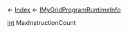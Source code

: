 ← [Index](Api-Index) ← [IMyGridProgramRuntimeInfo](Sandbox.ModAPI.Ingame.IMyGridProgramRuntimeInfo)

[int](System.Int32) MaxInstructionCount